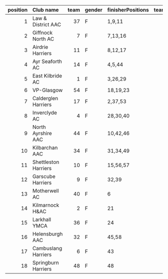 |   position | Club name            |   team | gender   | finisherPositions   |   teamPoints |   penaltyPoints |   totalPoints |   totalFinishers | Website                               |
|-----------:|:---------------------|-------:|:---------|:--------------------|-------------:|----------------:|--------------:|-----------------:|:--------------------------------------|
|          1 | Law & District AAC   |     37 | F        | 1,9,11              |           21 |               0 |            21 |                6 | http://www.lawaac.co.uk/              |
|          2 | Giffnock North AC    |      7 | F        | 7,13,16             |           36 |               0 |            36 |                5 | https://www.giffnocknorth.co.uk/      |
|          3 | Airdrie Harriers     |     11 | F        | 8,12,17             |           37 |               0 |            37 |               10 | http://airdrieharriers.org/           |
|          4 | Ayr Seaforth AC      |     14 | F        | 4,5,44              |           53 |               0 |            53 |                3 | https://www.ayrseaforth.co.uk/        |
|          5 | East Kilbride AC     |      1 | F        | 3,26,29             |           58 |               0 |            58 |                4 | http://www.ekac.org.uk/               |
|          6 | VP-Glasgow           |     54 | F        | 18,19,23            |           60 |               0 |            60 |                4 | https://www.vp-glasgow.com            |
|          7 | Calderglen Harriers  |     17 | F        | 2,37,53             |           92 |               0 |            92 |                3 | http://www.calderglenharriers.org.uk/ |
|          8 | Inverclyde AC        |      4 | F        | 28,30,40            |           98 |               0 |            98 |                6 | https://www.inverclydeac.org/         |
|          9 | North Ayrshire AAC   |     44 | F        | 10,42,46            |           98 |               0 |            98 |                3 | https://naathletics.co.uk/            |
|         10 | Kilbarchan AAC       |     34 | F        | 31,34,49            |          114 |               0 |           114 |                4 | https://kilbarchanaac.org.uk/         |
|         11 | Shettleston Harriers |     10 | F        | 15,56,57            |          128 |               0 |           128 |                4 | http://shettlestonharriers.org.uk/    |
|         12 | Garscube Harriers    |      9 | F        | 32,39               |           71 |              71 |           142 |                2 | https://www.garscubeharriers.org.uk/  |
|         13 | Motherwell AC        |     40 | F        | 6                   |            6 |             142 |           148 |                1 | https://motherwellac.com/             |
|         14 | Kilmarnock H&AC      |      2 | F        | 21                  |           21 |             142 |           163 |                1 | http://www.kilmarnockharriers.com/    |
|         15 | Larkhall YMCA        |     36 | F        | 24                  |           24 |             142 |           166 |                1 | https://www.larkhallymcaharriers.org  |
|         16 | Helensburgh AAC      |     32 | F        | 45,58               |          103 |              71 |           174 |                2 | https://www.helensburghaac.com/       |
|         17 | Cambuslang Harriers  |      6 | F        | 43                  |           43 |             142 |           185 |                1 | https://cambuslangharriers.org/       |
|         18 | Springburn Harriers  |     48 | F        | 48                  |           48 |             142 |           190 |                1 | https://www.springburnharriers.co.uk/ |